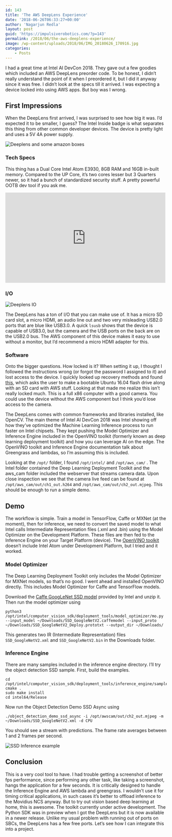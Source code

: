 ```yaml
---
id: 143
title: 'The AWS DeepLens Experience'
date: '2018-06-26T06:33:27+00:00'
author: 'Nagarjun Redla'
layout: post
guid: 'https://impulsiverobotics.com/?p=143'
permalink: /2018/06/the-aws-deeplens-experience/
image: /wp-content/uploads/2018/06/IMG_20180626_170916.jpg
categories:
    - Posts
---
```


I had a great time at Intel AI DevCon 2018. They gave out a few goodies which included an AWS DeepLens preorder code. To be honest, I didn’t really understand the point of it when I preordered it, but I did it anyway since it was free. I didn’t look at the specs till it arrived. I was expecting a device locked into using AWS apps. But boy was I wrong.

## First Impressions

When the DeepLens first arrived, I was surprised to see how big it was. I’d expected it to be smaller, I guess? The Intel Inside badge is what separates this thing from other common developer devices. The device is pretty light and uses a 5V 4A power supply.

![Deeplens and some amazon boxes](https://i0.wp.com/impulsiverobotics.com/wp-content/uploads/2018/06/IMG_20180626_170815.jpg?resize=1024%2C768&ssl=1)

### Tech Specs

This thing has a Dual Core Intel Atom E3930, 8GB RAM and 16GB in-built memory. Compared to the UP Core, it’s two cores lesser but 3 Quarters newer, so it had a bunch of standardized security stuff. A pretty powerful OOTB dev tool if you ask me.

<iframe allowfullscreen="" frameborder="0" height="281.25" scrolling="no" src="https://gfycat.com/ifr/goodnatureddefenselessbongo" width="500"></iframe>

### I/O

![Deeplens IO](https://i0.wp.com/impulsiverobotics.com/wp-content/uploads/2018/06/IMG_20180626_170959.jpg?resize=320%2C427&ssl=1)

The DeepLens has a ton of I/O that you can make use of. It has a micro SD card slot, a micro HDMI, an audio line out and two very misleading USB2.0 ports that are blue like USB3.0. A quick `lsusb` shows that the device is capable of USB3.0, but the camera and the USB ports on the back are on the USB2.0 bus. The AWS component of this device makes it easy to use without a monitor, but I’d recommend a micro HDMI adapter for this.

### Software

Onto the bigger questions. How locked is it? When setting it up, I thought I followed the instructions wrong (or forgot the password I assigned to it) and lost access to the device. I quickly looked up recovery methods and found [this](https://s3.amazonaws.com/deeplens-public/factory-restore/DeepLens_System_Restore_Instruction.pdf), which asks the user to make a bootable Ubuntu 16.04 flash drive along with an SD card with AWS stuff. Looking at that made me realize this isn’t really locked much. This is a full x86 computer with a good camera. You could use the device without the AWS component but I think you’d lose access to the camera.

The DeepLens comes with common frameworks and libraries installed, like OpenCV. The main theme of Intel AI DevCon 2018 was Intel showing off how they’ve optimized the Machine Learning Inference process to run faster on Intel chipsets. They kept pushing the Model Optimizer and Inference Engine included in the OpenVINO toolkit (formerly known as deep learning deployment toolkit) and how you can leverage AI on the edge. The OpenVINO toolkit and Inference Engine documentation talk about Greengrass and lambdas, so I’m assuming this is included.

Looking at the `/opt/` folder, I found `/opt/intel/` and `/opt/aws_cam/` . The Intel folder contained the Deep Learning Deployment Toolkit and the aws\_cam folder included the webserver that streams camera data. Upon close inspection we see that the camera live feed can be found at `/opt/aws_cam/out/ch1_out.h264` and `/opt/aws_cam/out/ch2_out.mjpeg`. This should be enough to run a simple demo.

## Demo

The workflow is simple. Train a model in TensorFlow, Caffe or MXNet (at the moment), then for inference, we need to convert the saved model to what Intel calls Intermediate Representation files (.xml and .bin) using the Model Optimizer on the Development Platform. These files are then fed to the Inference Engine on your Target Platform (device). The [OpenVINO toolkit](https://software.intel.com/en-us/openvino-toolkit) doesn’t include Intel Atom under Development Platform, but I tried and it worked.

### Model Optimizer

The Deep Learning Deployment Toolkit only includes the Model Optimizer for MXNet models, so that’s no good. I went ahead and installed OpenVINO directly. This includes Model Optimizer for Caffe and TensorFlow models.

Download the [Caffe GoogLeNet SSD model](https://software.intel.com/file/609199/download) provided by Intel and unzip it. Then run the model optimizer using

```shell
python3 /opt/intel/computer_vision_sdk/deployment_tools/model_optimizer/mo.py --input_model ~/Downloads/SSD_GoogleNetV2.caffemodel --input_proto ~/Downloads/SSD_GoogleNetV2_Deploy.prototxt --output_dir ~/Downloads/
```

This generates two IR (Intermediate Representation) files `SSD_GoogleNetV2.xml` and `SSD_GoogleNetV2.bin` in the Downloads folder.

### Inference Engine

There are many samples included in the inference engine directory. I’ll try the object detection SSD sample. First, build the examples.

```shell
cd /opt/intel/computer_vision_sdk/deployment_tools/inference_engine/samples
cmake .
sudo make install
cd intel64/Release
```

Now run the Object Detection Demo SSD Async using

```shell
./object_detection_demo_ssd_async -i /opt/awscam/out/ch2_out.mjpeg -m ~/Downloads/SSD_GoogleNetV2.xml -d CPU
```

You should see a stream with predictions. The frame rate averages between 1 and 2 frames per second.

![SSD Inference example](https://i0.wp.com/impulsiverobotics.com/wp-content/uploads/2018/06/screenshot.png?resize=1024%2C576&ssl=1 "Inference Engine SSD Sample")
## Conclusion

This is a very cool tool to have. I had trouble getting a screenshot of better fps performance, since performing any other task, like taking a screenshot, hangs the application for a few seconds. It is critically designed to handle the Inference Engine and AWS lambda and greengrass. I wouldn’t use it for timing critical applications, in such cases it’s better to offload inference to the Movidius NCS anyway. But to try out vision based deep learning at home, this is awesome. The toolkit currently under active development. The Python SDK was in preview when I got the DeepLens but it is now available in a newer release. Unlike my usual problem with running out of ports on SBCs, the DeepLens has a few free ports. Let’s see how I can integrate this into a project.